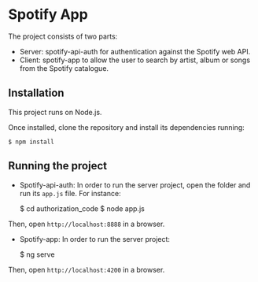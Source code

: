 # Spotify App

The project consists of two parts:

* Server: spotify-api-auth for authentication against the Spotify web API.
* Client: spotify-app to allow the user to search by artist, album or songs from the Spotify catalogue.

## Installation

This project runs on Node.js.

Once installed, clone the repository and install its dependencies running:

    $ npm install

## Running the project

* Spotify-api-auth: In order to run the server project, open the folder and run its `app.js` file. For instance:

    $ cd authorization_code
    $ node app.js

Then, open `http://localhost:8888` in a browser.

* Spotify-app: In order to run the server project:

    $ ng serve

Then, open `http://localhost:4200` in a browser.
